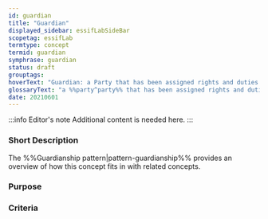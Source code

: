 ```yaml
---
id: guardian
title: "Guardian"
displayed_sidebar: essifLabSideBar
scopetag: essifLab
termtype: concept
termid: guardian
symphrase: guardian
status: draft
grouptags:
hoverText: "Guardian: a Party that has been assigned rights and duties in a Guardianship Arrangement for the purpose of caring for and/or protecting/guarding/defending the Entity that is the Dependent in that Guardianship Arrangement."
glossaryText: "a %%party^party%% that has been assigned rights and duties in a %%Guardianship Arrangement^guardianship-arrangement%% for the purpose of caring for and/or protecting/guarding/defending the %%entity^entity%% that is the %%dependent^dependent%% in that Guardianship Arrangement."
date: 20210601
---
```


:::info Editor's note
Additional content is needed here.
:::

### Short Description

The %%Guardianship pattern|pattern-guardianship%% provides an overview of how this concept fits in with related concepts.

### Purpose

### Criteria
